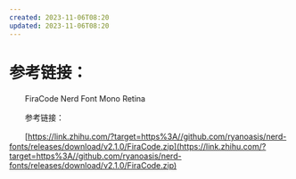 ```yaml
---
created: 2023-11-06T08:20
updated: 2023-11-06T08:20
---
```

# 参考链接：

　　FiraCode Nerd Font Mono Retina

　　参考链接：

　　[https://link.zhihu.com/?target=https%3A//github.com/ryanoasis/nerd-fonts/releases/download/v2.1.0/FiraCode.zip](https://link.zhihu.com/?target=https%3A//github.com/ryanoasis/nerd-fonts/releases/download/v2.1.0/FiraCode.zip)

　　‍
